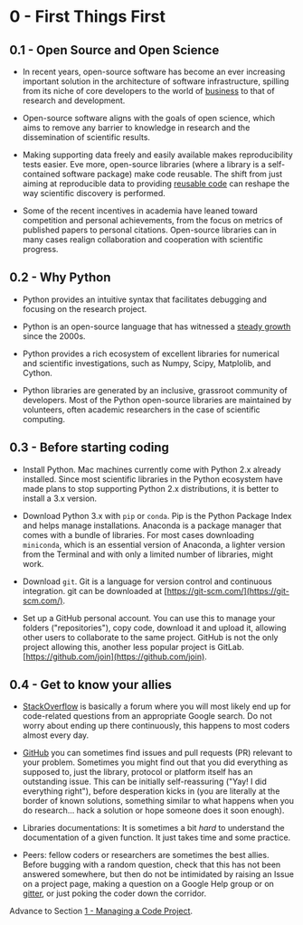 # 0 - First Things First

## 0.1 - Open Source and Open Science
- In recent years, open-source software has become an ever increasing important solution in the architecture of software infrastructure, spilling from its niche of core developers to the world of [business](https://techcrunch.com/2019/01/12/how-open-source-software-took-over-the-world/) to that of research and development.

- Open-source software aligns with the goals of open science, which aims to remove any barrier to knowledge in research and the dissemination of scientific results.

- Making supporting data freely and easily available makes reproducibility tests easier. Eve more, open-source libraries (where a library is a self-contained software package) make code reusable. The shift from just aiming at reproducible data to providing [reusable code](http://gael-varoquaux.info/programming/beyond-computational-reproducibility-let-us-aim-for-reusability.html) can reshape the way scientific discovery is performed.

- Some of the recent incentives in academia have leaned toward competition and personal achievements, from the focus on metrics of published papers to personal citations. Open-source libraries can in many cases realign collaboration and cooperation with scientific progress.

## 0.2 - Why Python
- Python provides an intuitive syntax that facilitates debugging and focusing on the research project.

- Python is an open-source language that has witnessed a [steady growth](https://stackoverflow.blog/2017/09/06/incredible-growth-python/) since the 2000s.

- Python provides a rich ecosystem of excellent libraries for numerical and scientific investigations, such as Numpy, Scipy, Matplolib, and Cython.

- Python libraries are generated by an inclusive, grassroot community of developers. Most of the Python open-source libraries are maintained by volunteers, often academic researchers in the case of scientific computing.

## 0.3 - Before starting coding
- Install Python. Mac machines currently come with Python 2.x already installed.
Since most scientific libraries in the Python ecosystem have made plans to stop supporting Python 2.x distributions, it is better to install a 3.x version.

- Download Python 3.x with `pip` or `conda`. Pip is the Python Package Index and helps manage installations.
Anaconda is a package manager that comes with a bundle of libraries. For most cases downloading `miniconda`, which is an essential version of Anaconda, a lighter version from the Terminal and with only a limited number of libraries, might work.

- Download `git`. Git is a language for version control and continuous integration. git can be downloaded at [https://git-scm.com/](https://git-scm.com/).

- Set up a GitHub personal account. You can use this to manage your folders ("repositories"), copy code, download it and upload it, allowing other users to collaborate to the same project.
GitHub is not the only project allowing this, another less popular project is GitLab.
[https://github.com/join](https://github.com/join).


## 0.4 - Get to know your allies
- [StackOverflow](https://stackoverflow.com/) is basically a forum where you will most likely end up for code-related questions from an appropriate Google search. Do not worry about ending up there continuously, this happens to most coders almost every day.

- [GitHub](https://github.com/) you can sometimes find issues and pull requests (PR) relevant to your problem. Sometimes you might find out that you did everything as supposed to, just the library, protocol or platform itself has an outstanding issue. This can be initially self-reassuring ("Yay! I did everything right"), before desperation kicks in (you are literally at the border of known solutions, something similar to what happens when you do research... hack a solution or hope someone does it soon enough).

- Libraries documentations: It is sometimes a bit *hard* to understand the documentation of a given function. It just takes time and some practice.

- Peers: fellow coders or researchers are sometimes the best allies. Before bugging with a random question, check that this has not been answered somewhere, but then do not be intimidated by raising an Issue on a project page, making a question on a Google Help group or on [gitter](https://gitter.im/), or just poking the coder down the corridor.


Advance to Section [1 - Managing a Code Project](1-code.md).
